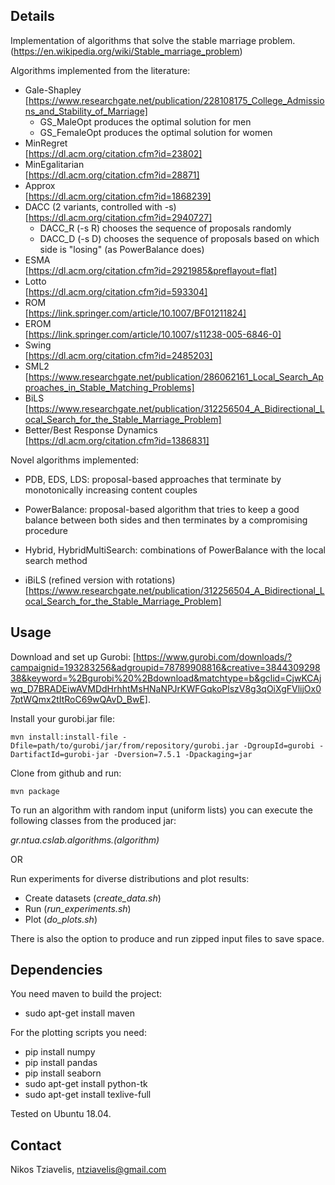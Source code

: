 Details
-------
Implementation of algorithms that solve the stable marriage problem. 
(https://en.wikipedia.org/wiki/Stable_marriage_problem)

Algorithms implemented from the literature:
* Gale-Shapley  
[https://www.researchgate.net/publication/228108175_College_Admissions_and_Stability_of_Marriage]
	* GS_MaleOpt produces the optimal solution for men
	* GS_FemaleOpt produces the optimal solution for women
* MinRegret   
[https://dl.acm.org/citation.cfm?id=23802]
* MinEgalitarian  
[https://dl.acm.org/citation.cfm?id=28871]
* Approx  
[https://dl.acm.org/citation.cfm?id=1868239]
* DACC (2 variants, controlled with -s)  
[https://dl.acm.org/citation.cfm?id=2940727]
	* DACC_R (-s R) chooses the sequence of proposals randomly
	* DACC_D (-s D) chooses the sequence of proposals based on which side is "losing" (as PowerBalance does)
* ESMA  
[https://dl.acm.org/citation.cfm?id=2921985&preflayout=flat]
* Lotto  
[https://dl.acm.org/citation.cfm?id=593304]
* ROM  
[https://link.springer.com/article/10.1007/BF01211824]
* EROM  
[https://link.springer.com/article/10.1007/s11238-005-6846-0]
* Swing  
[https://dl.acm.org/citation.cfm?id=2485203]
* SML2  
[https://www.researchgate.net/publication/286062161_Local_Search_Approaches_in_Stable_Matching_Problems]
* BiLS  
[https://www.researchgate.net/publication/312256504_A_Bidirectional_Local_Search_for_the_Stable_Marriage_Problem]
* Better/Best Response Dynamics  
[https://dl.acm.org/citation.cfm?id=1386831]

Novel algorithms implemented:
* PDB, EDS, LDS: proposal-based approaches that terminate by monotonically increasing content couples
* PowerBalance: proposal-based algorithm that tries to keep a good balance between both sides and then terminates by a compromising procedure
* Hybrid, HybridMultiSearch: combinations of PowerBalance with the local search method

* iBiLS (refined version with rotations) [https://www.researchgate.net/publication/312256504_A_Bidirectional_Local_Search_for_the_Stable_Marriage_Problem]

Usage
-----
Download and set up Gurobi: [https://www.gurobi.com/downloads/?campaignid=193283256&adgroupid=78789908816&creative=384430929838&keyword=%2Bgurobi%20%2Bdownload&matchtype=b&gclid=CjwKCAjwq_D7BRADEiwAVMDdHrhhtMsHNaNPJrKWFGqkoPlszV8g3qOiXgFVlijOx07ptWQmx2tItRoC69wQAvD_BwE].

Install your gurobi.jar file:
```
mvn install:install-file -Dfile=path/to/gurobi/jar/from/repository/gurobi.jar -DgroupId=gurobi -DartifactId=gurobi-jar -Dversion=7.5.1 -Dpackaging=jar
```
Clone from github and run:
```
mvn package
```
To run an algorithm with random input (uniform lists) you can execute the following classes from the produced jar:

*gr.ntua.cslab.algorithms.(algorithm)*

OR

Run experiments for diverse distributions and plot results:
* Create datasets (*create_data.sh*)
* Run (*run_experiments.sh*)
* Plot (*do_plots.sh*)

There is also the option to produce and run zipped input files to save space.

Dependencies
-----
You need maven to build the project:
* sudo apt-get install maven

For the plotting scripts you need:

* pip install numpy
* pip install pandas
* pip install seaborn
* sudo apt-get install python-tk
* sudo apt-get install texlive-full

Tested on Ubuntu 18.04.

Contact
-------
Nikos Tziavelis, ntziavelis@gmail.com
